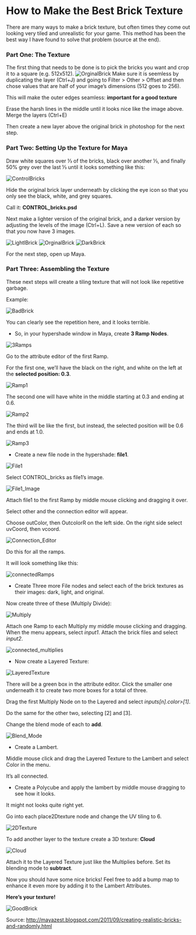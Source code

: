# How to Make the Best Brick Texture

There are many ways to make a brick texture, but often times they come out looking very tiled and unrealistic for your game. This method has been the best way I have found to solve that problem (source at the end).

### Part One: The Texture

The first thing that needs to be done is to pick the bricks you want and crop it to a square (e.g. 512x512).
![OrginalBrick](images/brick_mid.png)
Make sure it is seemless by duplicating the layer (Ctrl+J) and going to Filter > Other > Offset and then chose values that are half of your image’s dimensions (512 goes to 256).

This will make the outer edges seamless: __important for a good texture__

Erase the harsh lines in the middle until it looks nice like the image above. Merge the layers (Ctrl+E)

Then create a new layer above the original brick in photoshop for the next step.

### Part Two: Setting Up the Texture for Maya

Draw white squares over ⅓ of the bricks, black over another ⅓, and finally 50% grey over the last ⅓ until it looks something like this:

![ControlBricks](images/CONTROL_bricks.png)

Hide the original brick layer underneath by clicking the eye icon so that you only see the black, white, and grey squares. 

Call it: **CONTROL_bricks.psd**

Next make a lighter version of the original brick, and a darker version by adjusting the levels of the image (Ctrl+L). Save a new version of each so that you now have 3 images.

![LightlBrick](images/brick_light.png) ![OrginalBrick](images/brick_mid.png) ![DarkBrick](images/brick_dark.png)

For the next step, open up Maya. 

### Part Three: Assembling the Texture

These next steps will create a tiling texture that will not look like repetitive garbage. 

Example: 

 ![BadBrick](images/bad_texture.png)

You can clearly see the repetition here, and it looks terrible.

* So, in your hypershade window in Maya, create __3 Ramp Nodes__.

![3Ramps](images/Ramps.png)

Go to the attribute editor of the first Ramp.

For the first one, we’ll have the black on the right, and white on the left at the __selected position: 0.3__.

![Ramp1](images/Ramp1.png)

The second one will have white in the middle starting at 0.3 and ending at 0.6.

![Ramp2](images/Ramp2.png)

The third will be like the first, but instead, the selected position will be 0.6 and ends at 1.0.

![Ramp3](images/Ramp3.png)

*  Create a new file node in the hypershade: **file1**.

![File1](images/File.png)

Select CONTROL_bricks as file1’s image.

![File1_Image](images/image_on_file1.png)

Attach file1 to the first Ramp by middle mouse clicking and dragging it over. 

Select other and the connection editor will appear. 

Choose outColor, then OutcolorR on the left side. On the right side select uvCoord, then vcoord.

![Connection_Editor](images/connection_editor.png)

Do this for all the ramps. 

It will look something like this:

![connectedRamps](images/connected_ramps.png)

* Create Three more File nodes and select each of the brick textures as their images: dark, light, and original.

Now create three of these (Multiply Divide): 

![Multiply](images/multiply.png)

Attach one Ramp to each Multiply my middle mouse clicking and dragging. When the menu appears, select *input1*. Attach the brick files and select *input2*.

![connected_multiplies](images/multiplies.png)

* Now create a Layered Texture: 

![LayeredTexture](images/Layered.png)

There will be a green box in the attribute editor. Click the smaller one underneath it to create two more boxes for a total of three.

Drag the first Multiply Node on to the Layered and select *inputs[n].color>[1]*.

Do the same for the other two, selecting [2] and [3].

Change the blend mode of each to __add__.

![Blend_Mode](images/Blend_Mode_Add.png)

* Create a Lambert.

Middle mouse click and drag the Layered Texture to the Lambert and select Color in the menu.

It’s all connected. 

* Create a Polycube and apply the lambert by middle mouse dragging to see how it looks. 

It might not looks quite right yet. 

Go into each place2Dtexture node and change the UV tiling to 6.

![2DTexture](images/2DTextureNode.png)

To add another layer to the texture create a 3D texture: __Cloud__

![Cloud](images/cloud.png)

Attach it to the Layered Texture just like the Multiplies before. Set its blending mode to __subtract__. 

Now you should have some nice bricks! Feel free to add a bump map to enhance it even more by adding it to the Lambert Attributes.

**Here’s your texture!**

![GoodBrick](images/finished.png)

Source: http://mayazest.blogspot.com/2011/09/creating-realistic-bricks-and-randomly.html
